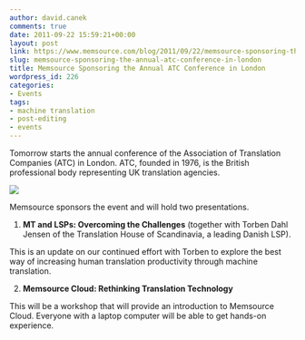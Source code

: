 ```yaml
---
author: david.canek
comments: true
date: 2011-09-22 15:59:21+00:00
layout: post
link: https://www.memsource.com/blog/2011/09/22/memsource-sponsoring-the-annual-atc-conference-in-london/
slug: memsource-sponsoring-the-annual-atc-conference-in-london
title: Memsource Sponsoring the Annual ATC Conference in London
wordpress_id: 226
categories:
- Events
tags:
- machine translation
- post-editing
- events
---
```


Tomorrow starts the annual conference of the Association of Translation Companies (ATC) in London. ATC, founded in 1976, is the British professional body representing UK translation agencies.<!-- more -->

[![](/wp-content/uploads/2011/09/atc-logo.jpg)](/wp-content/uploads/2011/09/atc-logo.jpg)

Memsource sponsors the event and will hold two presentations.

1) **MT and LSPs: Overcoming the Challenges** (together with Torben Dahl Jensen of the Translation House of Scandinavia, a leading Danish LSP).

This is an update on our continued effort with Torben to explore the best way of increasing human translation productivity through machine translation.

2) **Memsource Cloud: Rethinking Translation Technology**

This will be a workshop that will provide an introduction to Memsource Cloud. Everyone with a laptop computer will be able to get hands-on experience.
